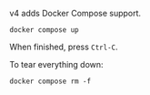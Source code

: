 v4 adds Docker Compose support.

```text
docker compose up
```

When finished, press `Ctrl-C`.

To tear everything down:

```text
docker compose rm -f
```
